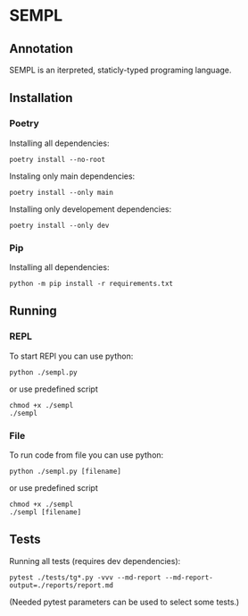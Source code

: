 
# SEMPL

## Annotation
SEMPL is an iterpreted, staticly-typed programing language.

## Installation

### Poetry
Installing all dependencies:
```
poetry install --no-root
```
Instaling only main dependencies:
```
poetry install --only main
```
Installing only developement dependencies:
```
poetry install --only dev
```
### Pip
Installing all dependencies:
```
python -m pip install -r requirements.txt

```

## Running

### REPL
To start REPl you can use python:
```
python ./sempl.py
```
or use predefined script
```
chmod +x ./sempl
./sempl
```

### File
To run code from file you can use python:
```
python ./sempl.py [filename]
```
or use predefined script
```
chmod +x ./sempl
./sempl [filename]
```

## Tests
Running all tests (requires dev dependencies):
```
pytest ./tests/tg*.py -vvv --md-report --md-report-output=./reports/report.md
```
(Needed pytest parameters can be used to select some tests.)